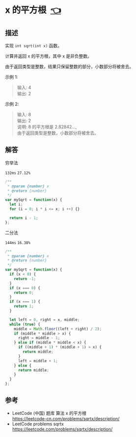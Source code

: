 # <a id="sqrtX"></a>x 的平方根&nbsp;&nbsp;[:point_left:][readme.problemSet.algorithm.sqrtX] #

## 描述 ##

实现 `int sqrt(int x)` 函数。

计算并返回 x 的平方根，其中 x 是非负整数。

由于返回类型是整数，结果只保留整数的部分，小数部分将被舍去。

示例 1:

> 输入: 4  
> 输出: 2

示例 2:

> 输入: 8  
> 输出: 2  
> 说明: 8 的平方根是 2.82842...,  
> 由于返回类型是整数，小数部分将被舍去。

## 解答 ##

穷举法

`132ms` `27.12%`

```javascript
/**
 * @param {number} x
 * @return {number}
 */
var mySqrt = function(x) {
  let i;
  for (i = 0; i * i <= x; i ++) {}

  return i - 1;
};
```

二分法

`144ms` `16.38%`

```javascript
/**
 * @param {number} x
 * @return {number}
 */
var mySqrt = function(x) {
  if (x < 0) {
    return -1;
  }
  if (x === 0) {
    return 0;
  }
  if (x === 1) {
    return 1;
  }

  let left = 0, right = x, middle;
  while (true) {
    middle = Math.floor((left + right) / 2);
    if (middle * middle > x) {
      right = middle - 1;
    } else if (middle * middle < x) {
      if ((middle + 1) * (middle + 1) > x) {
        return middle;
      }
      left = middle + 1;
    } else {
      return middle;
    }
  }
};
```

## 参考 ##

* LeetCode (中国) 题库 算法 x 的平方根  
  <https://leetcode-cn.com/problems/sqrtx/description/>
* LeetCode problems sqrtx  
  <https://leetcode.com/problems/sqrtx/description/>

<!-- 链接 开始 -->
[readme.problemSet.algorithm.sqrtX]: ../../README.md#problemSet.algorithm.sqrtX "README"
<!-- 链接 结束 -->